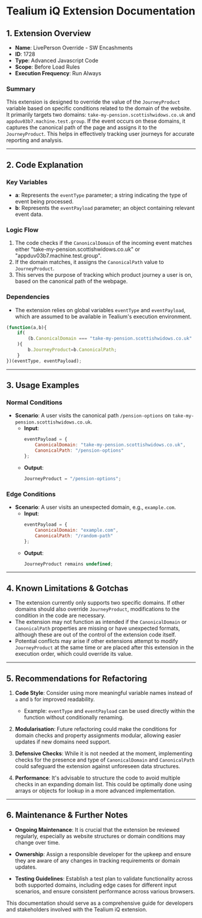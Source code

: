 # Tealium iQ Extension Documentation

## 1. Extension Overview

- **Name**: LivePerson Override - SW Encashments
- **ID**: 1728
- **Type**: Advanced Javascript Code
- **Scope**: Before Load Rules
- **Execution Frequency**: Run Always

### Summary
This extension is designed to override the value of the `JourneyProduct` variable based on specific conditions related to the domain of the website. It primarily targets two domains: `take-my-pension.scottishwidows.co.uk` and `appduv03b7.machine.test.group`. If the event occurs on these domains, it captures the canonical path of the page and assigns it to the `JourneyProduct`. This helps in effectively tracking user journeys for accurate reporting and analysis.

---

## 2. Code Explanation

### Key Variables
- **a**: Represents the `eventType` parameter; a string indicating the type of event being processed.
- **b**: Represents the `eventPayload` parameter; an object containing relevant event data.

### Logic Flow
1. The code checks if the `CanonicalDomain` of the incoming event matches either "take-my-pension.scottishwidows.co.uk" or "appduv03b7.machine.test.group".
2. If the domain matches, it assigns the `CanonicalPath` value to `JourneyProduct`.
3. This serves the purpose of tracking which product journey a user is on, based on the canonical path of the webpage.

### Dependencies
- The extension relies on global variables `eventType` and `eventPayload`, which are assumed to be available in Tealium's execution environment.

```javascript
(function(a,b){
    if(
        (b.CanonicalDomain === "take-my-pension.scottishwidows.co.uk" || b.CanonicalDomain === "appduv03b7.machine.test.group")
    ){
        b.JourneyProduct=b.CanonicalPath;
    }
})(eventType, eventPayload);
```

---

## 3. Usage Examples

### Normal Conditions
- **Scenario**: A user visits the canonical path `/pension-options` on `take-my-pension.scottishwidows.co.uk`.
  - **Input**:
    ```javascript
    eventPayload = {
        CanonicalDomain: "take-my-pension.scottishwidows.co.uk",
        CanonicalPath: "/pension-options"
    };
    ```
  - **Output**:
    ```javascript
    JourneyProduct = "/pension-options";
    ```

### Edge Conditions
- **Scenario**: A user visits an unexpected domain, e.g., `example.com`.
  - **Input**:
    ```javascript
    eventPayload = {
        CanonicalDomain: "example.com",
        CanonicalPath: "/random-path"
    };
    ```
  - **Output**:
    ```javascript
    JourneyProduct remains undefined;
    ```

---

## 4. Known Limitations & Gotchas

- The extension currently only supports two specific domains. If other domains should also override `JourneyProduct`, modifications to the condition in the code are necessary.
- The extension may not function as intended if the `CanonicalDomain` or `CanonicalPath` properties are missing or have unexpected formats, although these are out of the control of the extension code itself.
- Potential conflicts may arise if other extensions attempt to modify `JourneyProduct` at the same time or are placed after this extension in the execution order, which could override its value.

---

## 5. Recommendations for Refactoring

1. **Code Style**: Consider using more meaningful variable names instead of `a` and `b` for improved readability.
   - Example: `eventType` and `eventPayload` can be used directly within the function without conditionally renaming.
   
2. **Modularisation**: Future refactoring could make the conditions for domain checks and property assignments modular, allowing easier updates if new domains need support.

3. **Defensive Checks**: While it is not needed at the moment, implementing checks for the presence and type of `CanonicalDomain` and `CanonicalPath` could safeguard the extension against unforeseen data structures.

4. **Performance**: It's advisable to structure the code to avoid multiple checks in an expanding domain list. This could be optimally done using arrays or objects for lookup in a more advanced implementation.

---

## 6. Maintenance & Further Notes

- **Ongoing Maintenance**: It is crucial that the extension be reviewed regularly, especially as website structures or domain conditions may change over time.
  
- **Ownership**: Assign a responsible developer for the upkeep and ensure they are aware of any changes in tracking requirements or domain updates.

- **Testing Guidelines**: Establish a test plan to validate functionality across both supported domains, including edge cases for different input scenarios, and ensure consistent performance across various browsers.

This documentation should serve as a comprehensive guide for developers and stakeholders involved with the Tealium iQ extension.